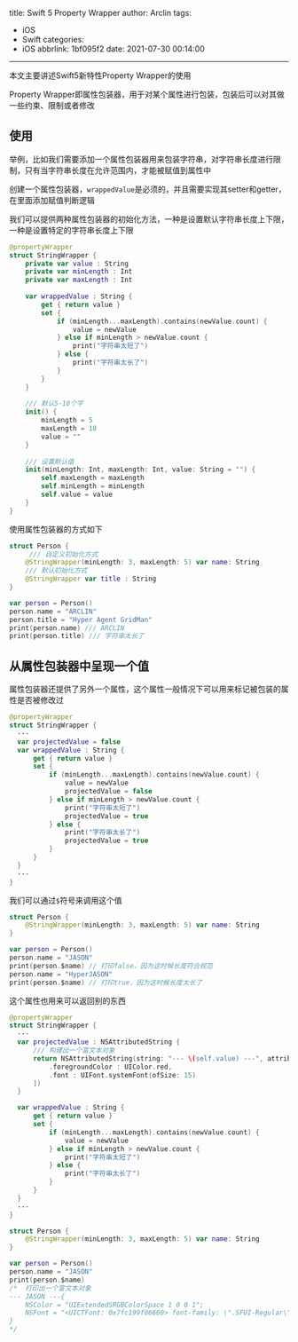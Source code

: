 title: Swift 5 Property Wrapper
author: Arclin
tags:
  - iOS
  - Swift
categories:
  - iOS
abbrlink: 1bf095f2
date: 2021-07-30 00:14:00
---
本文主要讲述Swift5新特性Property Wrapper的使用

<!-- more -->

Property Wrapper即属性包装器，用于对某个属性进行包装，包装后可以对其做一些约束、限制或者修改

## 使用

举例，比如我们需要添加一个属性包装器用来包装字符串，对字符串长度进行限制，只有当字符串长度在允许范围内，才能被赋值到属性中

创建一个属性包装器，`wrappedValue`是必须的，并且需要实现其setter和getter，在里面添加赋值判断逻辑

我们可以提供两种属性包装器的初始化方法，一种是设置默认字符串长度上下限，一种是设置特定的字符串长度上下限

```swift
@propertyWrapper
struct StringWrapper {
    private var value : String
    private var minLength : Int
    private var maxLength : Int
    
    var wrappedValue : String {
        get { return value }
        set {
            if (minLength...maxLength).contains(newValue.count) {
                value = newValue
            } else if minLength > newValue.count {
                print("字符串太短了")
            } else {
                print("字符串太长了")
            }
        }
    }
    
    /// 默认5-10个字
    init() {
        minLength = 5
        maxLength = 10
        value = ""
    }
    
    /// 设置默认值
    init(minLength: Int, maxLength: Int, value: String = "") {
        self.maxLength = maxLength
        self.minLength = minLength
        self.value = value
    }
}
```

使用属性包装器的方式如下

```swift
struct Person {
     /// 自定义初始化方式
    @StringWrapper(minLength: 3, maxLength: 5) var name: String
    /// 默认初始化方式
    @StringWrapper var title : String
}

var person = Person()
person.name = "ARCLIN"
person.title = "Hyper Agent GridMan"
print(person.name) /// ARCLIN
print(person.title) /// 字符串太长了
```

## 从属性包装器中呈现一个值

属性包装器还提供了另外一个属性，这个属性一般情况下可以用来标记被包装的属性是否被修改过

```swift
@propertyWrapper
struct StringWrapper {
  ···
  var projectedValue = false
  var wrappedValue : String {
      get { return value }
      set {
          if (minLength...maxLength).contains(newValue.count) {
              value = newValue
              projectedValue = false
          } else if minLength > newValue.count {
              print("字符串太短了")
              projectedValue = true
          } else {
              print("字符串太长了")
              projectedValue = true
          }
      }
  }
  ···
}
```

我们可以通过`$`符号来调用这个值

```swift
struct Person {
    @StringWrapper(minLength: 3, maxLength: 5) var name: String
}

var person = Person()
person.name = "JASON"
print(person.$name) // 打印false，因为这时候长度符合规范
person.name = "HyperJASON"
print(person.$name) // 打印true，因为这时候长度太长了
```

这个属性也用来可以返回别的东西

```swift
@propertyWrapper
struct StringWrapper {
  ···
  var projectedValue : NSAttributedString {
      /// 构建出一个富文本对象
      return NSAttributedString(string: "--- \(self.value) ---", attributes: [
          .foregroundColor : UIColor.red,
          .font : UIFont.systemFont(ofSize: 15)
      ])
  }

  var wrappedValue : String {
      get { return value }
      set {
          if (minLength...maxLength).contains(newValue.count) {
              value = newValue
          } else if minLength > newValue.count {
              print("字符串太短了")
          } else {
              print("字符串太长了")
          }
      }
  }
  ···
}
```

```swift
struct Person {
    @StringWrapper(minLength: 3, maxLength: 5) var name: String
}

var person = Person()
person.name = "JASON"
print(person.$name)
/*  打印出一个富文本对象
--- JASON ---{
    NSColor = "UIExtendedSRGBColorSpace 1 0 0 1";
    NSFont = "<UICTFont: 0x7fc199f06660> font-family: \".SFUI-Regular\"; font-weight: normal; font-style: normal; font-size: 15.00pt";
}
*/
```